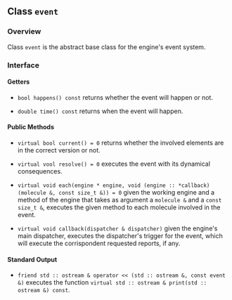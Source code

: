## Class `event`

### Overview

Class `event` is the abstract base class for the engine's event system.

### Interface

#### Getters

  * `bool happens() const`
    returns whether the event will happen or not.

  * `double time() const`
    returns when the event will happen.

#### Public Methods

  * `virtual bool current() = 0`
    returns whether the involved elements are in the correct version or not.

  * `virtual vool resolve() = 0`
    executes the event with its dynamical consequences.

  * `virtual void each(engine * engine, void (engine :: *callback)(molecule &, const size_t &)) = 0`
    given the working engine and a method of the engine that takes as argument a `molecule &` and a `const size_t &`, executes the given method to each molecule involved in the event.

  * `virtual void callback(dispatcher & dispatcher)`
    given the engine's main dispatcher, executes the dispatcher's trigger for the event, which will execute the corrispondent requested reports, if any.

#### Standard Output

  * `friend std :: ostream & operator << (std :: ostream &, const event &)`
    executes the function `virtual std :: ostream & print(std :: ostream &) const`. 
